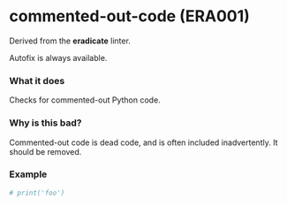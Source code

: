 # commented-out-code (ERA001)

Derived from the **eradicate** linter.

Autofix is always available.

### What it does
Checks for commented-out Python code.

### Why is this bad?
Commented-out code is dead code, and is often included inadvertently.
It should be removed.

### Example
```python
# print('foo')
```